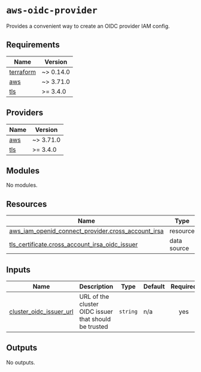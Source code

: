 # `aws-oidc-provider`

Provides a convenient way to create an OIDC provider IAM config.

## Requirements

| Name | Version |
|------|---------|
| <a name="requirement_terraform"></a> [terraform](#requirement\_terraform) | ~> 0.14.0 |
| <a name="requirement_aws"></a> [aws](#requirement\_aws) | ~> 3.71.0 |
| <a name="requirement_tls"></a> [tls](#requirement\_tls) | >= 3.4.0 |

## Providers

| Name | Version |
|------|---------|
| <a name="provider_aws"></a> [aws](#provider\_aws) | ~> 3.71.0 |
| <a name="provider_tls"></a> [tls](#provider\_tls) | >= 3.4.0 |

## Modules

No modules.

## Resources

| Name | Type |
|------|------|
| [aws_iam_openid_connect_provider.cross_account_irsa](https://registry.terraform.io/providers/hashicorp/aws/latest/docs/resources/iam_openid_connect_provider) | resource |
| [tls_certificate.cross_account_irsa_oidc_issuer](https://registry.terraform.io/providers/hashicorp/tls/latest/docs/data-sources/certificate) | data source |

## Inputs

| Name | Description | Type | Default | Required |
|------|-------------|------|---------|:--------:|
| <a name="input_cluster_oidc_issuer_url"></a> [cluster\_oidc\_issuer\_url](#input\_cluster\_oidc\_issuer\_url) | URL of the cluster OIDC issuer that should be trusted | `string` | n/a | yes |

## Outputs

No outputs.
